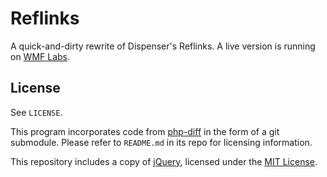 # Reflinks
A quick-and-dirty rewrite of Dispenser's Reflinks. A live version is running on [WMF Labs](https://tools.wmflabs.org/fengtools/reflinks/).

## License
See `LICENSE`.

This program incorporates code from [php-diff](https://github.com/chrisboulton/php-diff) in the form of a git submodule. Please refer to `README.md` in its repo for licensing information.

This repository includes a copy of [jQuery](http://jquery.com), licensed under the [MIT License](http://jquery.org/license/).
